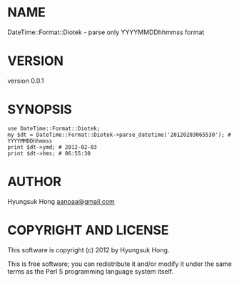 # NAME

DateTime::Format::Diotek - parse only YYYYMMDDhhmmss format

# VERSION

version 0.0.1

# SYNOPSIS

    use DateTime::Format::Diotek;
    my $dt = DateTime::Format::Diotek->parse_datetime('20120203065530'); # YYYYMMDDhhmmss
    print $dt->ymd; # 2012-02-03
    print $dt->hms; # 06:55:30

# AUTHOR

Hyungsuk Hong <aanoaa@gmail.com>

# COPYRIGHT AND LICENSE

This software is copyright (c) 2012 by Hyungsuk Hong.

This is free software; you can redistribute it and/or modify it under
the same terms as the Perl 5 programming language system itself.